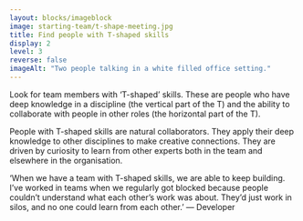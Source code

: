 ```yaml
---
layout: blocks/imageblock
image: starting-team/t-shape-meeting.jpg
title: Find people with T-shaped skills
display: 2
level: 3
reverse: false
imageAlt: "Two people talking in a white filled office setting."
---
```


Look for team members with ‘T-shaped’ skills. These are people who have deep knowledge in a discipline (the vertical part of the T) and the ability to collaborate with people in other roles (the horizontal part of the T).

People with T-shaped skills are natural collaborators. They apply their deep knowledge to other disciplines to make creative connections. They are driven by curiosity to learn from other experts both in the team and elsewhere in the organisation.

‘When we have a team with T-shaped skills, we are able to keep building. I’ve worked in teams when we regularly got blocked because people couldn’t understand what each other’s work was about. They’d just work in silos, and no one could learn from each other.’ — Developer
